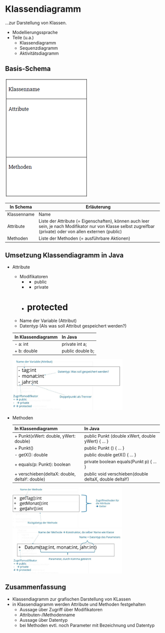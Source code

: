 # Klassendiagramm

...zur Darstellung von Klassen.

- Modellierungssprache
- Teile (u.a.)
  - Klassendiagramm
  - Sequenzdiagramm
  - Aktivitätsdiagramm

## Basis-Schema

![Klassendiagramm Basisschema](images/klassendiagramm-basisschema.PNG)

| In Schema | Erläuterung |
|-----------|-------------|
| Klassenname | Name |
| Attribute | Liste der Attribute (= Eigenschaften), können auch leer sein, je nach Modifikator nur von Klasse selbst zugreifbar (private) oder von allen externen (public) |
| Methoden | Liste der Methoden (= ausführbare Aktionen) |

## Umsetzung Klassendiagramm in Java

- Attribute
  - Modifikatoren
    - + public
    - - private
    - # protected
  - Name der Variable (Attribut)
  - Datentyp (Als was soll Attribut gespeichert werden?)

  | In Klassendiagramm | In Java          |
  |--------------------|------------------|
  | - a: int           | private int a;   |
  | + b: double        | public double b; |

  ![Attributenangabe in Klassendiagramm](images\klassendiagramm-attribute.PNG)

- Methoden

  | In Klassendiagramm                            | In Java                                               |
  |-----------------------------------------------|-------------------------------------------------------|
  | + Punkt(xWert: double, yWert: double)         | public Punkt (double xWert, double yWert) { ... }     |
  | + Punkt()                                     | public Punkt () { ... }                               |
  | - getX(): double                              | public double getX() { ... }                          |
  | + equals(p: Punkt): boolean                   | private boolean equals(Punkt p) { ... }               |
  | + verschieben(deltaX: double, deltaY: double) | public void verschieben(double deltaX, double deltaY) |

  ![Klassendiagramm Getter Methode](images\klassendiagramm-methode-getter.PNG)
  ![Klassendiagramm Methode](images\klassendiagramm-methode.PNG)

## Zusammenfassung

- Klassendiagramm zur grafischen Darstellung von KLassen
- in Klassendiagramm werden Attribute und Methoden festgehalten
  - Aussage über Zugriff über Modifikatoren
  - Attributen-/Methodenname
  - Aussage über Datentyp
  - bei Methoden evtl. noch Parameter mit Bezeichnung und Datentyp
